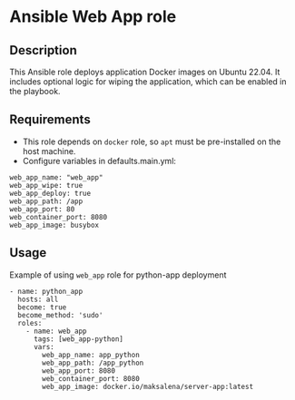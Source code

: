 # Ansible Web App role

## Description

This Ansible role deploys application Docker images on Ubuntu 22.04. It includes optional logic for wiping the application, which can be enabled in the playbook.

## Requirements

* This role depends on `docker` role, so `apt` must be pre-installed on the host machine.
* Configure variables in defaults.main.yml:

```shell
web_app_name: "web_app"
web_app_wipe: true
web_app_deploy: true
web_app_path: /app
web_app_port: 80
web_container_port: 8080
web_app_image: busybox
```

## Usage

Example of using `web_app` role for python-app deployment

```shell
- name: python_app
  hosts: all
  become: true
  become_method: 'sudo'
  roles:
    - name: web_app
      tags: [web_app-python]
      vars:
        web_app_name: app_python
        web_app_path: /app_python
        web_app_port: 8080
        web_container_port: 8080
        web_app_image: docker.io/maksalena/server-app:latest
```
